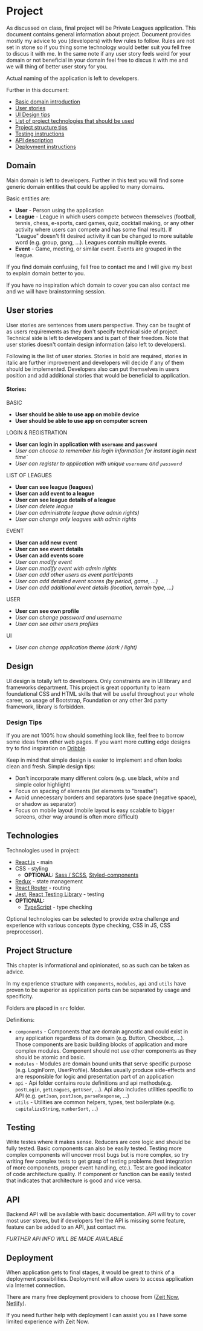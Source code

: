# Project

As discussed on class, final project will be Private Leagues application.
This document contains general information about project. Document provides mostly my advice to you (developers) with few rules to follow. Rules are not set in stone so if you thing some technology would better suit you fell free to discus it with me. In the same note if any user story feels weird for your domain or not beneficial in your domain feel free to discus it with me and we will thing of better user story for you.

Actual naming of the application is left to developers.

Further in this document:

- [Basic domain introduction](#domain)
- [User stories](#user-stories)
- [UI Design tips](#design-tips)
- [List of project technologies that should be used](#technologies)
- [Project structure tips](#project-structure)
- [Testing instructions](#testing)
- [API description](#api)
- [Deployment instructions](#deployment)

## Domain

Main domain is left to developers. Further in this text you will find some generic domain entities that could be applied to many domains.

Basic entities are:

- **User** - Person using the application
- **League** - League in which users compete between themselves (football, tennis, chess, e-sports, card games, quiz, cocktail making, or any other activity where users can compete and has some final result). If "League" doesn't fit desired activity it can be changed to more suitable word (e.g. group, gang, ...).
  Leagues contain multiple events.
- **Event** - Game, meeting, or similar event. Events are grouped in the league.

If you find domain confusing, fell free to contact me and I will give my best to explain domain better to you.

If you have no inspiration which domain to cover you can also contact me and we will have brainstorming session.

## User stories

User stories are sentences from users perspective. They can be taught of as users requirements as they don't specify technical side of project. Technical side is left to developers and is part of their freedom. Note that user stories doesn't contain design information (also left to developers).

Following is the list of user stories. Stories in bold are required, stories in italic are further improvement and developers will decide if any of them should be implemented. Developers also can put themselves in users position and add additional stories that would be beneficial to application.

#### Stories:

BASIC

- **User should be able to use app on mobile device**
- **User should be able to use app on computer screen**

LOGIN & REGISTRATION

- **User can login in application with `username` and `password`**
- _User can choose to remember his login information for instant login next time`_
- _User can register to application with unique `username` and `password`_

LIST OF LEAGUES

- **User can see league (leagues)**
- **User can add event to a league**
- **User can see league details of a league**
- _User can delete league_
- _User can administrate league (have admin rights)_
- _User can change only leagues with admin rights_

EVENT

- **User can add new event**
- **User can see event details**
- **User can add events score**
- _User can modify event_
- _User can modify event with admin rights_
- _User can add other users as event participants_
- _User can add detailed event scores (by period, game, ...)_
- _User can add additional event details (location, terrain type, ...)_

USER

- **User can see own profile**
- _User can change password and username_
- _User can see other users profiles_

UI

- _User can change application theme (dark / light)_

## Design

UI design is totally left to developers. Only constraints are in UI library and frameworks department. This project is great opportunity to learn foundational CSS and HTML skills that will be useful throughout your whole career, so usage of Bootstrap, Foundation or any other 3rd party framework, library is forbidden.

### Design Tips

If you are not 100% how should something look like, feel free to borrow some ideas from other web pages. If you want more cutting edge designs try to find inspiration on [Dribble](https://dribbble.com/).

Keep in mind that simple design is easier to implement and often looks clean and fresh.
Simple design tips:

- Don't incorporate many different colors (e.g. use black, white and simple color highlight)
- Focus on spacing of elements (let elements to "breathe")
- Avoid unnecessary borders and separators (use space (negative space), or shadow as separator)
- Focus on mobile layout (mobile layout is easy scalable to bigger screens, other way around is often more difficult)

## Technologies

Technologies used in project:

- [React.js](https://reactjs.org/) - main
- CSS - styling
  - **OPTIONAL:** [Sass / SCSS](https://sass-lang.com/), [Styled-components](https://styled-components.com/)
- [Redux](https://redux.js.org/) - state management
- [React Router](https://reacttraining.com/react-router/web/guides/quick-start) - routing
- [Jest](https://jestjs.io/), [React Testing Library](https://testing-library.com/docs/react-testing-library/intro) - testing
- **OPTIONAL:**
  - [TypeScript](https://www.typescriptlang.org/) - type checking

Optional technologies can be selected to provide extra challenge and experience with various concepts (type checking, CSS in JS, CSS preprocessor).

## Project Structure

This chapter is informational and opinionated, so as such can be taken as advice.

In my experience structure with `components`, `modules`, `api` and `utils` have proven to be superior as application parts can be separated by usage and specificity.

Folders are placed in `src` folder.

Definitions:

- `components` - Components that are domain agnostic and could exist in any application regardless of its domain (e.g. Button, Checkbox, ...). Those components are basic building blocks of application and more complex modules. Component should not use other components as they should be atomic and basic.
- `modules` - Modules are domain bound units that serve specific purpose (e.g. LoginForm, UserProfile). Modules usually produce side-effects and are responsible for logic and presentation part of an application
- `api` - Api folder contains route definitions and api methods(e.g. `postLogin`, `getLeagues`, `getUser`, ...). Api also includes utilities specific to API (e.g. `getJson`, `postJson`, `parseResponse`, ...)
- `utils` - Utilities are common helpers, types, test boilerplate (e.g. `capitalizeString`, `numberSort`, ...)

## Testing

Write testes where it makes sense. Reducers are core logic and should be fully tested. Basic components can also be easily tested. Testing more complex components will uncover most bugs but is more complex, so try writing few complex tests to get grasp of testing problems (test integration of more components, proper event handling, etc.). Test are good indicator of code architecture quality. If component or function can be easily tested that indicates that architecture is good and vice versa.

## API

Backend API will be available with basic documentation. API will try to cover most user stores, but if developers feel the API is missing some feature, feature can be added to an API, just contact me.

_FURTHER API INFO WILL BE MADE AVAILABLE_

## Deployment

When application gets to final stages, it would be great to think of a deployment possibilities. Deployment will allow users to access application via Internet connection.

There are many free deployment providers to choose from ([Zeit Now](https://zeit.co), [Netlify](https://www.netlify.com/)).

If you need further help with deployment I can assist you as I have some limited experience with Zeit Now.
